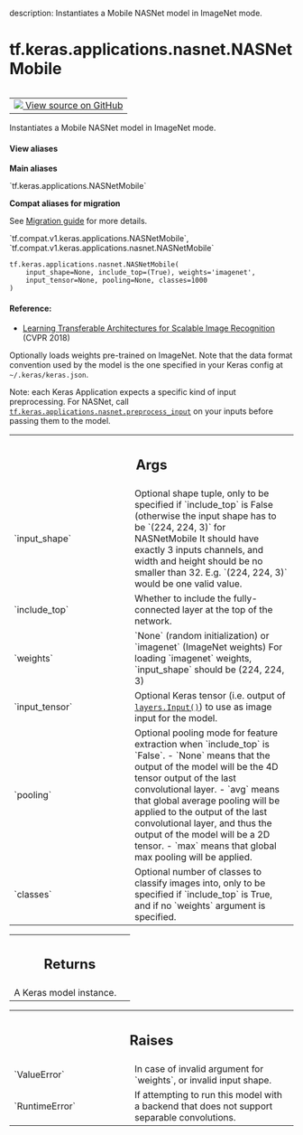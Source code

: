 description: Instantiates a Mobile NASNet model in ImageNet mode.

<div itemscope itemtype="http://developers.google.com/ReferenceObject">
<meta itemprop="name" content="tf.keras.applications.nasnet.NASNetMobile" />
<meta itemprop="path" content="Stable" />
</div>

# tf.keras.applications.nasnet.NASNetMobile

<!-- Insert buttons and diff -->

<table class="tfo-notebook-buttons tfo-api nocontent" align="left">
<td>
  <a target="_blank" href="https://github.com/keras-team/keras/tree/v2.7.0/keras/applications/nasnet.py#L324-L398">
    <img src="https://www.tensorflow.org/images/GitHub-Mark-32px.png" />
    View source on GitHub
  </a>
</td>
</table>



Instantiates a Mobile NASNet model in ImageNet mode.

<section class="expandable">
  <h4 class="showalways">View aliases</h4>
  <p>
<b>Main aliases</b>
<p>`tf.keras.applications.NASNetMobile`</p>

<b>Compat aliases for migration</b>
<p>See
<a href="https://www.tensorflow.org/guide/migrate">Migration guide</a> for
more details.</p>
<p>`tf.compat.v1.keras.applications.NASNetMobile`, `tf.compat.v1.keras.applications.nasnet.NASNetMobile`</p>
</p>
</section>

<pre class="devsite-click-to-copy prettyprint lang-py tfo-signature-link">
<code>tf.keras.applications.nasnet.NASNetMobile(
    input_shape=None, include_top=(True), weights=&#x27;imagenet&#x27;,
    input_tensor=None, pooling=None, classes=1000
)
</code></pre>



<!-- Placeholder for "Used in" -->


#### Reference:


- [Learning Transferable Architectures for Scalable Image Recognition](
    https://arxiv.org/abs/1707.07012) (CVPR 2018)

Optionally loads weights pre-trained on ImageNet.
Note that the data format convention used by the model is
the one specified in your Keras config at `~/.keras/keras.json`.

Note: each Keras Application expects a specific kind of input preprocessing.
For NASNet, call <a href="../../../../tf/keras/applications/nasnet/preprocess_input.md"><code>tf.keras.applications.nasnet.preprocess_input</code></a> on your
inputs before passing them to the model.

<!-- Tabular view -->
 <table class="responsive fixed orange">
<colgroup><col width="214px"><col></colgroup>
<tr><th colspan="2"><h2 class="add-link">Args</h2></th></tr>

<tr>
<td>
`input_shape`
</td>
<td>
Optional shape tuple, only to be specified
if `include_top` is False (otherwise the input shape
has to be `(224, 224, 3)` for NASNetMobile
It should have exactly 3 inputs channels,
and width and height should be no smaller than 32.
E.g. `(224, 224, 3)` would be one valid value.
</td>
</tr><tr>
<td>
`include_top`
</td>
<td>
Whether to include the fully-connected
layer at the top of the network.
</td>
</tr><tr>
<td>
`weights`
</td>
<td>
`None` (random initialization) or
`imagenet` (ImageNet weights)
For loading `imagenet` weights, `input_shape` should be (224, 224, 3)
</td>
</tr><tr>
<td>
`input_tensor`
</td>
<td>
Optional Keras tensor (i.e. output of
<a href="../../../../tf/keras/Input.md"><code>layers.Input()</code></a>)
to use as image input for the model.
</td>
</tr><tr>
<td>
`pooling`
</td>
<td>
Optional pooling mode for feature extraction
when `include_top` is `False`.
- `None` means that the output of the model
    will be the 4D tensor output of the
    last convolutional layer.
- `avg` means that global average pooling
    will be applied to the output of the
    last convolutional layer, and thus
    the output of the model will be a
    2D tensor.
- `max` means that global max pooling will
    be applied.
</td>
</tr><tr>
<td>
`classes`
</td>
<td>
Optional number of classes to classify images
into, only to be specified if `include_top` is True, and
if no `weights` argument is specified.
</td>
</tr>
</table>



<!-- Tabular view -->
 <table class="responsive fixed orange">
<colgroup><col width="214px"><col></colgroup>
<tr><th colspan="2"><h2 class="add-link">Returns</h2></th></tr>
<tr class="alt">
<td colspan="2">
A Keras model instance.
</td>
</tr>

</table>



<!-- Tabular view -->
 <table class="responsive fixed orange">
<colgroup><col width="214px"><col></colgroup>
<tr><th colspan="2"><h2 class="add-link">Raises</h2></th></tr>

<tr>
<td>
`ValueError`
</td>
<td>
In case of invalid argument for `weights`,
or invalid input shape.
</td>
</tr><tr>
<td>
`RuntimeError`
</td>
<td>
If attempting to run this model with a
backend that does not support separable convolutions.
</td>
</tr>
</table>

